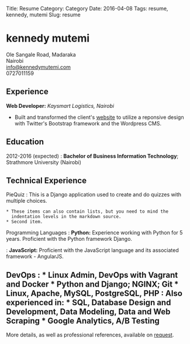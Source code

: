 Title: Resume
Category: Category
Date: 2016-04-08
Tags: resume, kennedy, mutemi
Slug: resume

kennedy mutemi
==============

Ole Sangale Road, Madaraka  
Nairobi  
info@kennedymutemi.com  
0727011159  

Experience
----------

**Web Developer:**
*Kaysmart Logistics, Nairobi*

* Built and transformed the client's [website](http://www.kaysmartlogistics.com) to utilize a reponsive design with Twitter's Bootstrap framework and the Wordpress CMS.

Education
---------

2012-2016 (expected)
:   **Bachelor of Business Information Technology**; Strathmore University (Nairobi)


Technical Experience
--------------------

PieQuiz
:   This is a Django application used to create and do quizzes with multiple choices.

    * These items can also contain lists, but you need to mind the
      indentation levels in the markdown source.
    * Second item.

Programming Languages
:   **Python:** Experience working with Python for 5 years. Proficient with the Python framework Django.

:   **JavaScript:** Proficient with the JavaScript language and its associated framework - AngularJS.

[ref]: https://github.com/KenMutemi

DevOps
:   * Linux Admin, DevOps with Vagrant and Docker
    * Python and Django; NGINX; Git
    * Linux, Apache, MySQL, PostgreSQL, PHP
:   Also experienced in:
    * SQL, Database Design and Development, Data Modeling, Data and Web Scraping
    * Google Analytics, A/B Testing 
----------------------------------------
More details, as well as professional references, available on [request](mailto:info@kennedymutemi.com).
